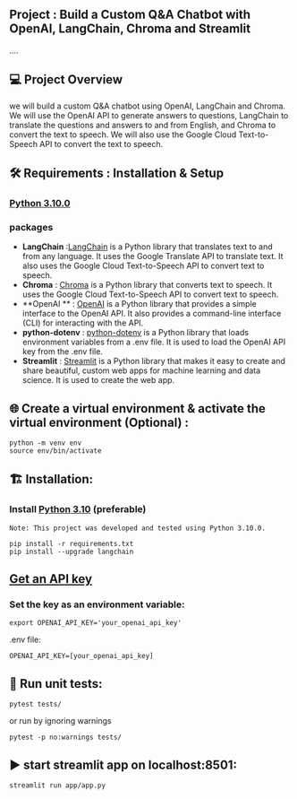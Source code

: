 ## Project : Build a Custom Q&A Chatbot with OpenAI, LangChain, Chroma and Streamlit

....

## 💻 Project Overview

we will build a custom Q&A chatbot using OpenAI, LangChain and Chroma. We will
use the OpenAI API to generate answers to questions, LangChain to translate the
questions and answers to and from English, and Chroma to convert the text to
speech. We will also use the Google Cloud Text-to-Speech API to convert the text
to speech.

## 🛠️ Requirements : Installation & Setup

### [Python 3.10.0](https://www.python.org/downloads/release/python-3100/)

### packages

- **LangChain** :[LangChain](https://www.langchain.com/) is a Python library
  that translates text to and from any language. It uses the Google Translate
  API to translate text. It also uses the Google Cloud Text-to-Speech API to
  convert text to speech.
- **Chroma** : [Chroma](https://www.trychroma.com/) is a Python library that
  converts text to speech. It uses the Google Cloud Text-to-Speech API to
  convert text to speech.
- **OpenAI
  ** : [OpenAI](https://python.langchain.com/docs/integrations/platforms/openai)
  is a Python library that provides a simple interface to the OpenAI API. It
  also provides a command-line interface (CLI) for interacting with the API.
- **python-dotenv** : [python-dotenv](https://pypi.org/project/python-dotenv/)
  is a Python library that loads environment variables from a .env file. It is
  used to load the OpenAI API key from the .env file.
- **Streamlit** : [Streamlit](https://streamlit.io/) is a Python library that
  makes it easy to create and share beautiful, custom web apps for machine
  learning and data science. It is used to create the web app.

## 🌐 Create a virtual environment & activate the virtual environment (Optional) :

```
python -m venv env
source env/bin/activate

```

## 🏗️ Installation:

### Install [Python 3.10](https://www.python.org/downloads/release/python-3100/) (preferable)
`Note: This project was developed and tested using Python 3.10.0.` 


```
pip install -r requirements.txt
pip install --upgrade langchain
```

## [Get an API key](https://platform.openai.com/account/api-keys)

### Set the key as an environment variable:

`export OPENAI_API_KEY='your_openai_api_key'`

.env file:

```
OPENAI_API_KEY=[your_openai_api_key]
```

## 📝 Run unit tests:

`pytest tests/`

or run by ignoring warnings

`pytest -p no:warnings tests/`

## ▶️ start streamlit app on localhost:8501:

`streamlit run app/app.py`
